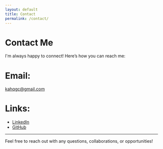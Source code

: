 ```yaml
---
layout: default
title: Contact
permalink: /contact/
---
```


# Contact Me
I'm always happy to connect! Here’s how you can reach me:

# Email:
kahqgc@gmail.com

# Links:

- [LinkedIn](https://www.linkedin.com/in/kayla-hussey-80868ba6/)
- [GitHub](https://github.com/kahqgc)

---

Feel free to reach out with any questions, collaborations, or opportunities!
